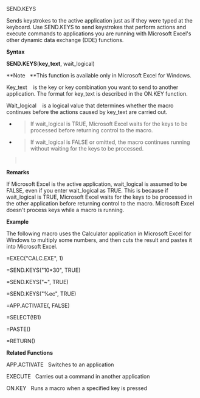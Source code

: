 SEND.KEYS

Sends keystrokes to the active application just as if they were typed at
the keyboard. Use SEND.KEYS to send keystrokes that perform actions and
execute commands to applications you are running with Microsoft Excel's
other dynamic data exchange (DDE) functions.

**Syntax**

**SEND.KEYS**(**key\_text**, wait\_logical)

**Note   **This function is available only in Microsoft Excel for
Windows.

Key\_text    is the key or key combination you want to send to another
application. The format for key\_text is described in the ON.KEY
function.

Wait\_logical    is a logical value that determines whether the macro
continues before the actions caused by key\_text are carried out.

  - > If wait\_logical is TRUE, Microsoft Excel waits for the keys to be
    > processed before returning control to the macro.

  - > If wait\_logical is FALSE or omitted, the macro continues running
    > without waiting for the keys to be processed.

>  

**Remarks**

If Microsoft Excel is the active application, wait\_logical is assumed
to be FALSE, even if you enter wait\_logical as TRUE. This is because if
wait\_logical is TRUE, Microsoft Excel waits for the keys to be
processed in the other application before returning control to the
macro. Microsoft Excel doesn't process keys while a macro is running.

**Example**

The following macro uses the Calculator application in Microsoft Excel
for Windows to multiply some numbers, and then cuts the result and
pastes it into Microsoft Excel.

\=EXEC("CALC.EXE", 1)

\=SEND.KEYS("10\*30", TRUE)

\=SEND.KEYS("\~", TRUE)

\=SEND.KEYS("%ec", TRUE)

\=APP.ACTIVATE(, FALSE)

\=SELECT(\!B1)

\=PASTE()

\=RETURN()

**Related Functions**

APP.ACTIVATE   Switches to an application

EXECUTE   Carries out a command in another application

ON.KEY   Runs a macro when a specified key is pressed


